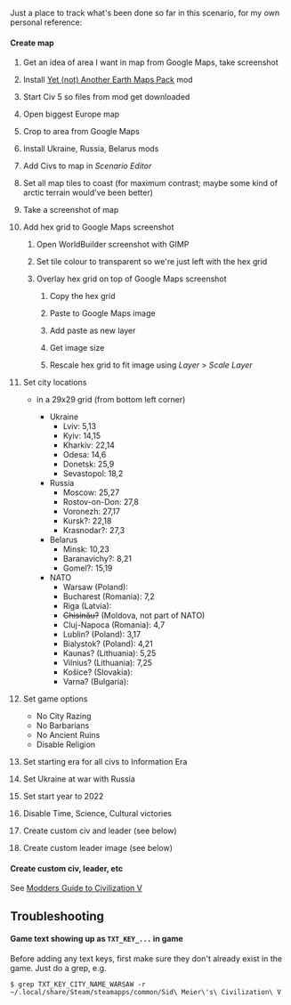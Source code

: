 Just a place to track what's been done so far in this scenario, for my own personal reference:

#### Create map

1. Get an idea of area I want in map from Google Maps, take screenshot

1. Install [Yet (not) Another Earth Maps Pack](https://steamcommunity.com/sharedfiles/filedetails/?id=77138438) mod

1. Start Civ 5 so files from mod get downloaded

1. Open biggest Europe map

1. Crop to area from Google Maps

1. Install Ukraine, Russia, Belarus mods

1. Add Civs to map in _Scenario Editor_

1. Set all map tiles to coast (for maximum contrast; maybe some kind of arctic terrain would've been better)

1. Take a screenshot of map

1. Add hex grid to Google Maps screenshot

   1. Open WorldBuilder screenshot with GIMP

   1. Set tile colour to transparent so we're just left with the hex grid

   1. Overlay hex grid on top of Google Maps screenshot

      1. Copy the hex grid

      1. Paste to Google Maps image

      1. Add paste as new layer

      1. Get image size

      1. Rescale hex grid to fit image using _Layer_ > _Scale Layer_

1. Set city locations

   - in a 29x29 grid (from bottom left corner)

     - Ukraine
       - Lviv: 5,13
       - Kyiv: 14,15
       - Kharkiv: 22,14
       - Odesa: 14,6
       - Donetsk: 25,9
       - Sevastopol: 18,2
     - Russia
       - Moscow: 25,27
       - Rostov-on-Don: 27,8
       - Voronezh: 27,17
       - Kursk?: 22,18
       - Krasnodar?: 27,3
     - Belarus
       - Minsk: 10,23
       - Baranavichy?: 8,21
       - Gomel?: 15,19
     - NATO
       - Warsaw (Poland):
       - Bucharest (Romania): 7,2
       - Riga (Latvia):
       - ~~Chisinău?~~ (Moldova, not part of NATO)
       - Cluj-Napoca (Romania): 4,7
       - Lublin? (Poland): 3,17
       - Bialystok? (Poland): 4,21
       - Kaunas? (Lithuania): 5,25
       - Vilnius? (Lithuania): 7,25
       - Košice? (Slovakia):
       - Varna? (Bulgaria):

1. Set game options

   - No City Razing
   - No Barbarians
   - No Ancient Ruins
   - Disable Religion

1. Set starting era for all civs to Information Era

1. Set Ukraine at war with Russia

1. Set start year to 2022

1. Disable Time, Science, Cultural victories

1. Create custom civ and leader (see below)

1. Create custom leader image (see below)

#### Create custom civ, leader, etc

See [Modders Guide to Civilization V](https://forums.civfanatics.com/threads/modders-guide-to-civilization-v.385009/)

## Troubleshooting

#### Game text showing up as `TXT_KEY_...` in game

Before adding any text keys, first make sure they don't already exist in the game. Just do a grep, e.g.

```
$ grep TXT_KEY_CITY_NAME_WARSAW -r ~/.local/share/Steam/steamapps/common/Sid\ Meier\'s\ Civilization\ V
```
